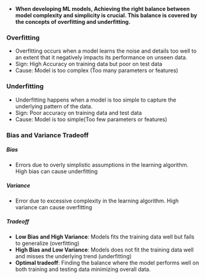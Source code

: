 - **When developing ML models, Achieving the right balance between model complexity and simplicity is crucial. This balance is covered by the concepts of overfitting and underfitting.**
### Overfitting
- Overfitting occurs when a model learns the noise and details too well to an extent that it negatively impacts its performance on unseen  data.
- Sign: High Accuracy on training data but poor on test data
- Cause: Model is too complex (Too many parameters or features)

### Underfitting
- Underfitting happens when a model is too simple to capture the underlying pattern of the data.
- Sign: Poor accuracy on training data and test data
- Cause: Model is too simple(Too few parameters or features)

### Bias and Variance Tradeoff
##### Bias
- Errors due to overly simplistic assumptions in the learning algorithm. High bias can cause underfitting
##### Variance
- Error due to excessive complexity in the learning algorithm. High variance can cause overfitting

##### Tradeoff
- **Low Bias and High Variance**: Models fits the training data well but fails to generalize (overfitting)
- **High Bias and Low Variance**: Models does not fit the training data well and misses the underlying trend (underfitting)
- **Optimal tradeoff**: Finding the balance where the model performs well on both training and testing data minimizing overall data. 

